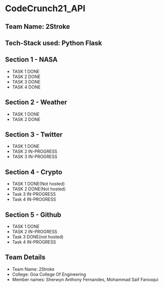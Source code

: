 # CodeCrunch21_API
## Team Name: 2Stroke
## Tech-Stack used: Python Flask

## Section 1 - NASA
 - TASK 1 DONE
 - TASK 2 DONE
 - TASK 3 DONE
 - TASK 4 DONE


## Section 2 - Weather
 - TASK 1 DONE
 - TASK 2 DONE


## Section 3 - Twitter
 - TASK 1 DONE
 - TASK 2 IN-PROGRESS
 - TASK 3 IN-PROGRESS

## Section 4 - Crypto
  - TASK 1 DONE(Not hosted)
  - TASK 2 DONE(Not hosted)
  - Task 3 IN-PROGRESS
  - Task 4 IN-PROGRESS

## Section 5 - Github
  - TASK 1 DONE
  - TASK 2 IN-PROGRESS
  - Task 3 DONE(not hosted)
  - Task 4 IN-PROGRESS


## Team Details
- Team Name: 2Stroke
- College: Goa College Of Engineering
- Member names: Sherwyn Anthony Fernandes, Mohammad Saif Farooqui
